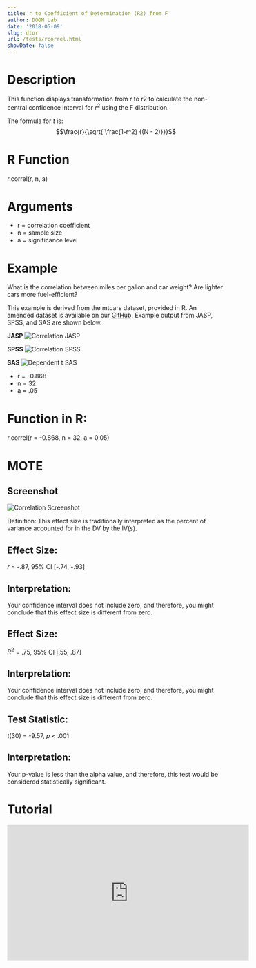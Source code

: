 ```yaml
---
title: r to Coefficient of Determination (R2) from F
author: DOOM Lab
date: '2018-05-09'
slug: dtor
url: /tests/rcorrel.html
showDate: false
---
```


<script src="//yihui.name/js/math-code.js"></script>
<script type = "text/x-mathjax-config">
MathJax.Hub.Config({
tex2jax: {
inlineMath: [['$', '$']],
}
})
</script>
<script async
src="//cdn.bootcss.com/mathjax/2.7.1/MathJax.js?config=TeX-MML-AM_CHTML">
</script>

# Description   

This function displays transformation from r to r2 to calculate the non-central confidence 
interval for $r^{2}$ using the F distribution. 

The formula for *t* is: $$\frac{r}{\sqrt{ \frac{1-r^2} {(N - 2)}}}$$

# R Function

r.correl(r, n, a)

# Arguments 

+ r = correlation coefficient
+ n = sample size
+ a	= significance level

# Example  

What is the correlation between miles per gallon and car weight?  Are lighter cars more fuel-efficient?  

This example is derived from the mtcars dataset, provided in R. An amended dataset is available on our [GitHub](https://github.com/doomlab/shiny-server/tree/master/MOTE/examples). Example output from JASP, SPSS, and SAS are shown below.

**JASP**
![Correlation JASP](https://raw.githubusercontent.com/doomlab/shiny-server/master/MOTE/examples/correlation%20JASP.png)

**SPSS**
![Correlation SPSS](https://raw.githubusercontent.com/doomlab/shiny-server/master/MOTE/examples/correlation%20SPSS.png)

**SAS**
![Dependent t SAS](https://raw.githubusercontent.com/doomlab/shiny-server/master/MOTE/examples/dependent%20t%20SAS.PNG)

+ r = -0.868
+ n = 32
+ a	= .05

# Function in R: 

r.correl(r = -0.868, n = 32, a = 0.05)

# MOTE

## Screenshot

![Correlation Screenshot](../images/corr.jpg)

Definition: This effect size is traditionally interpreted as the percent of variance accounted for in the DV by the IV(s).

## Effect Size:

*r* = -.87, 95% CI [-.74, -.93]

## Interpretation: 

Your confidence interval does not include zero, and therefore, you might conclude that this effect size is different from zero.

## Effect Size:

$R^{2}$ = .75, 95% CI [.55, .87]

## Interpretation: 

Your confidence interval does not include zero, and therefore, you might conclude that this effect size is different from zero.

## Test Statistic: 

*t*(30) = -9.57, *p* < .001

## Interpretation: 

Your p-value is less than the alpha value, and therefore, this test would be considered statistically significant.

# Tutorial

<iframe width="560" height="315" src="https://www.youtube.com/embed/_3mBy7gnK3Y" frameborder="0" allow="autoplay; encrypted-media" allowfullscreen></iframe>
